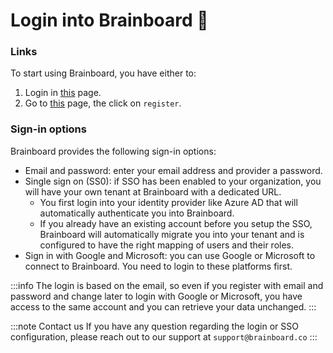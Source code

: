 # Login into Brainboard 🚀

### Links

To start using Brainboard, you have either to:

1. Login in [this](https://app.brainboard.co/login) page.
2. Go to [this](https://app.brainboard.co/register) page, the click on `register`.

### Sign-in options

Brainboard provides the following sign-in options:

* Email and password: enter your email address and provider a password.
* Single sign on (SS0): if SSO has been enabled to your organization, you will have your own tenant at Brainboard with a dedicated URL.
  * You first login into your identity provider like Azure AD that will automatically authenticate you into Brainboard.
  * If you already have an existing account before you setup the SSO, Brainboard will automatically migrate you into your tenant and is configured to have the right mapping of users and their roles.
* Sign in with Google and Microsoft: you can use Google or Microsoft to connect to Brainboard. You need to login to these platforms first.

:::info The login is based on the email, so even if you register with email and password and change later to login with Google or Microsoft, you have access to the same account and you can retrieve your data unchanged. :::

:::note Contact us If you have any question regarding the login or SSO configuration, please reach out to our support at `support@brainboard.co` :::
